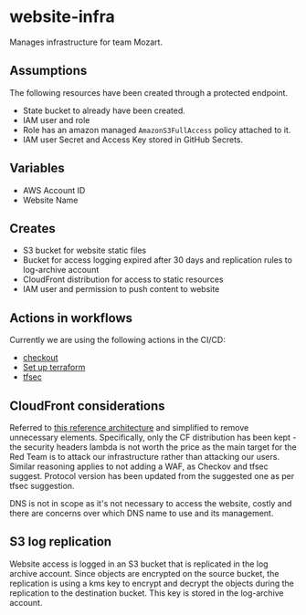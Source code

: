 # website-infra

Manages infrastructure for team Mozart.

## Assumptions

The following resources have been created through a protected endpoint.

- State bucket to already have been created.
- IAM user and role 
- Role has an amazon managed `AmazonS3FullAccess` policy attached to it.
- IAM user Secret and Access Key stored in GitHub Secrets.

## Variables

- AWS Account ID 
- Website Name

## Creates

- S3 bucket for website static files
- Bucket for access logging expired after 30 days and replication rules to log-archive account
- CloudFront distribution for access to static resources
- IAM user and permission to push content to website

## Actions in workflows

Currently we are using the following actions in the CI/CD:
- [checkout](https://github.com/actions/checkout)
- [Set up terraform](https://github.com/hashicorp/setup-terraform)
- [tfsec](https://github.com/triat/terraform-security-scan) 

## CloudFront considerations

Referred to [this reference architecture](https://docs.aws.amazon.com/AmazonCloudFront/latest/DeveloperGuide/getting-started-secure-static-website-cloudformation-template.html) and simplified to remove unnecessary elements.
Specifically, only the CF distribution has been kept - the security headers lambda is not worth the price as the main target for the Red Team is to attack our infrastructure rather than attacking our users.
Similar reasoning applies to not adding a WAF, as Checkov and tfsec suggest.
Protocol version has been updated from the suggested one as per tfsec suggestion.

DNS is not in scope as it's not necessary to access the website, costly and there are concerns over which DNS name to use and its management.

## S3 log replication

Website access is logged in an S3 bucket that is replicated in the log archive account. Since objects are encrypted on the source bucket, the replication is using a kms key to encrypt and decrypt the objects during the replication to the destination bucket. This key is stored in the log-archive account.
